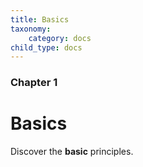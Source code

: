 ```yaml
---
title: Basics
taxonomy:
    category: docs
child_type: docs
---
```


### Chapter 1

# Basics

Discover the **basic** principles.
